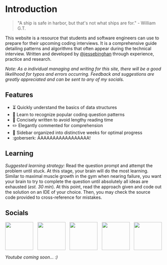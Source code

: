 # Introduction
> "A ship is safe in harbor, but that's not what ships are for." - William G.T.
 
This website is a resource that students and software engineers can use to prepare for their upcoming coding interviews. It is a comprehensive guide detailing patterns and algorithms that often appear during the technical interview. Written and developed by [@jessebinghan](https://www.instagram.com/jessebinghan/) through experience, practice and research.

_Note: As a individual managing and writing for this site, there will be a good likelihood for typos and errors occurring. Feedback and suggestions are greatly appreciated and can be sent to any of my socials._

## Features
- :hourglass_flowing_sand: Quickly understand the basics of data structures
- :thought_balloon: Learn to recognize popular coding question patterns
- :book: Concisely written to avoid lengthy reading time
- :pencil2: Elegantly commented for comprehension
- :link: Sidebar organized into distinctive weeks for optimal progress
- :goberserk: AAAAAAAAAAAAAAAAA!

## Learning

_Suggested learning strategy:_ Read the question prompt and attempt the problem until stuck. At this stage, your brain will do the most learning. Similar to maximal muscle growth in the gym when nearing failure, you want your brain to try to complete the question until absolutely all ideas are exhausted (_est. 30 min_). At this point, read the approach given and code out the solution on an IDE of your choice. Then, you may check the source code provided to cross-reference for mistakes.

## Socials
<li style="list-style-type: none; display: flex; justify-content: space-between;">
    <a href="mailto:jessehanca@gmail.com" target="_blank"><img src="https://img.icons8.com/stickers/100/000000/google-plus-squared.png" width=90px></a>
    <a href="https://www.instagram.com/jessebinghan/" target="_blank"><img src="https://img.icons8.com/stickers/100/000000/instagram-new--v2.png" width=90px></a>
    <a href="https://www.linkedin.com/in/jessebinghan/" target="_blank"><img src="https://img.icons8.com/stickers/100/000000/linkedin.png" width=90px></a>
    <a href="https://github.com/dev-jesse" target="_blank"><img src="https://img.icons8.com/stickers/100/000000/github.png" width=90px></a>
    <a href="https://www.youtube.com/watch?v=GbZFSi8L1V4" target="_blank"><img src="https://img.icons8.com/stickers/100/000000/youtube.png"width=90px></a>
</li>

_Youtube coming soon... :)_
